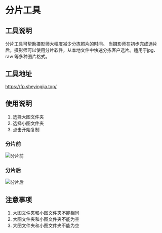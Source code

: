# 分片工具
## 工具说明
分片工具可帮助摄影师大幅度减少分拣照片的时间。
当摄影师在初步完成选片后，摄影师可以使用分片软件，从本地文件中快速分拣客户选片。适用于jpg、raw 等多种图片格式。

## 工具地址
https://fp.sheyingjia.top/

## 使用说明
1. 选择大图文件夹
2. 选择小图文件夹
3. 点击开始复制

### 分片前
![分片前](https://fp.sheyingjia.top/images/%E5%88%86%E7%89%87%E5%89%8D.png)
### 分片后
![分片后](https://fp.sheyingjia.top/images/%E5%88%86%E7%89%87%E5%90%8E.png)
## 注意事项
1. 大图文件夹和小图文件夹不能相同
2. 大图文件夹和小图文件夹不能为空
3. 大图文件夹和小图文件夹不能为空
